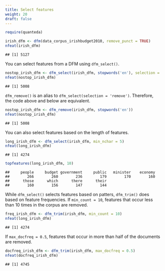 ```yaml
---
title: Select features
weight: 20
draft: false
---
```



```r
require(quanteda)
```


```r
irish_dfm <- dfm(data_corpus_irishbudget2010, remove_punct = TRUE)
nfeat(irish_dfm)
```

```
## [1] 5127
```

You can select features from a DFM using `dfm_select()`.


```r
nostop_irish_dfm <- dfm_select(irish_dfm, stopwords('en'), selection = 'remove')
nfeat(nostop_irish_dfm)
```

```
## [1] 5008
```

`dfm_remove()` is an alias to `dfm_select(selection = 'remove')`. Therefore, the code above and below are equivalent.


```r
nostop_irish_dfm <- dfm_remove(irish_dfm, stopwords('en'))
nfeat(nostop_irish_dfm)
```

```
## [1] 5008
```

You can also select features based on the length of features. 


```r
long_irish_dfm <- dfm_select(irish_dfm, min_nchar = 5)
nfeat(long_irish_dfm)
```

```
## [1] 4274
```

```r
topfeatures(long_irish_dfm, 10)
```

```
##     people     budget government     public   minister    economy 
##        266        260        236        179        170        160 
##      those      which      there      their 
##        160        156        147        144
```

While `dfm_select()` selects features based on patters, `dfm_trim()` does based on feature frequencies. If `min_count = 10`, features that occur less than 10 times in the corpus are removed.


```r
freq_irish_dfm <- dfm_trim(irish_dfm, min_count = 10)
nfeat(long_irish_dfm)
```

```
## [1] 4274
```

If `max_docfreq = 0.5`, features that occur in more than half of the documents are removed.


```r
docfreq_irish_dfm <- dfm_trim(irish_dfm, max_docfreq = 0.5)
nfeat(docfreq_irish_dfm)
```

```
## [1] 4745
```
